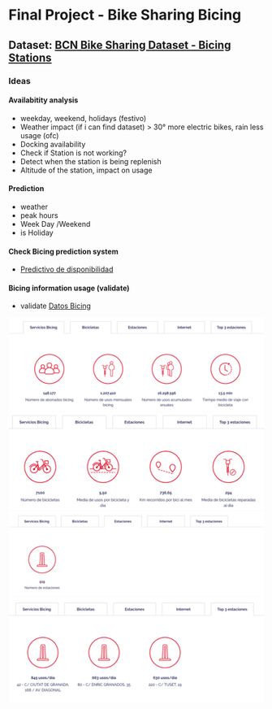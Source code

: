 # Final Project - Bike Sharing Bicing

## Dataset: [BCN Bike Sharing Dataset - Bicing Stations](https://www.kaggle.com/datasets/edomingo/bicing-stations-dataset-bcn-bike-sharing)


### Ideas
#### Availabitity analysis 
* weekday, weekend, holidays (festivo)
* Weather impact (if i can find dataset) > 30°  more electric bikes, rain less usage (ofc)
* Docking availability
* Check if Station is not working?
* Detect when the station is being replenish
* Altitude of the station, impact on usage

#### Prediction
* weather
* peak hours
* Week Day /Weekend
* is Holiday

#### Check Bicing prediction system
* [Predictivo de disponibilidad](https://bicing.barcelona/es/faqs-y-normas#reference2-10)

#### Bicing information usage (validate)

* validate [Datos Bicing](https://bicing.barcelona/es/datos-bicing##reference-1)

![Services](bicing-3.png) ![Bikes](bicing-2.png) ![Stations](bicing-1.png) ![top 3 Stations](bicing-0.png)
